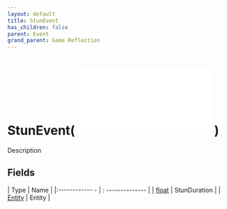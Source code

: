 ```yaml
---
layout: default
title: StunEvent
has_children: false
parent: Event
grand_parent: Game Reflection
---
```

# StunEvent( ![ EntityEventBase ](game-reflection/events/entity_event_base.md) )
Description 

## Fields
| Type | Name |
|:------------ - | : -------------- |
| [float](game-reflection/components/float.md) | StunDuration |
| [Entity](game-reflection/classes/entity.md) | Entity |
